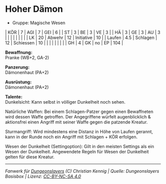 # Hoher Dämon  
- Gruppe: Magische Wesen  

| KÖR    | 7   | AGI      | 7  | GEI        | 6   |
| ST     | 3   | BE       | 3  | VE         | 3   |
| HÄ     | 3   | GE       | 3  | AU         | 3   |
|        |     |          |    |            |     |
| LK     | 20  | Abwehr   | 12 | Initiative | 10  |
| Laufen | 4.5 | Schlagen | 12 | Schiessen  | 10  |
|        |     |          |    |            |     |
| GH     | 4   | GK       | no | EP         | 104 |


**Bewaffnung:**  
Pranke (WB+2, GA-2)

**Panzerung:**  
Dämonenhaut (PA+2)

**Ausrüstung:**  
Dämonenhaut (PA+2)

**Talente:**  
Dunkelsicht: Kann selbst in völliger Dunkelheit noch sehen.

Natürliche Waffen: Bei einem Schlagen-Patzer gegen einen Bewaffneten wird dessen Waffe getroffen. Der Angegriffene würfelt augenblicklich & aktionsfrei einen Angriff mit seiner Waffe gegen die patzende Kreatur.

Sturmangriff: Wird mindestens eine Distanz in Höhe von Laufen gerannt, kann in der Runde noch ein Angriff mit Schlagen + KÖR erfolgen.

Wesen der Dunkelheit (Settingoption): Gilt in den meisten Settings als ein Wesen der Dunkelheit. Angewendete Regeln für Wesen der Dunkelheit gelten für diese Kreatur.





___
*Fanwerk für [Dungeonslayers](https://www.dungeonslayers.net/) (C) Christian Kennig | Quelle: Dungeonslayers Basisbox | Lizenz: [CC-BY-NC-SA 4.0](https://creativecommons.org/licenses/by-nc-sa/4.0/deed.de)*